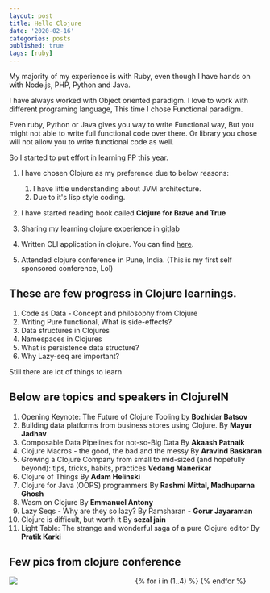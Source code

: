 ```yaml
---
layout: post
title: Hello Clojure
date: '2020-02-16'
categories: posts
published: true
tags: [ruby]
---
```


My majority of my experience is with Ruby, even though I have hands on with Node.js, PHP, Python and Java.

I have always worked with Object oriented paradigm. I love to work with different programing language, This time I chose Functional paradigm.

Even ruby, Python or Java gives you way to write Functional way, But you might not able to write full functional code over there. Or library you chose will not allow you to write functional code as well.

So I started to put effort in learning FP this year.

1. I have chosen Clojure as my preference due to below reasons:
	1. I have little understanding about JVM architecture.
	2. Due to it's lisp style coding.

2. I have started reading book called **Clojure for Brave and True**
3. Sharing my learning clojure experience in [gitlab](https://gitlab.com/sathia.s/learning-clojure)
4. Written CLI application in clojure. You can find [here](https://gitlab.com/sathia.s/jira).
5. Attended clojure conference in Pune, India. (This is my first self sponsored conference, Lol)

## These are few progress in Clojure learnings.
1. Code as Data - Concept and philosophy from Clojure
2. Writing Pure functional, What is side-effects?
3. Data structures in Clojures
4. Namespaces in Clojures
5. What is persistence data structure?
6. Why Lazy-seq are important?

Still there are lot of things to learn

## Below are topics and speakers in ClojureIN
1. Opening Keynote: The Future of Clojure Tooling by **Bozhidar Batsov**
2. Building data platforms from business stores using Clojure. By **Mayur Jadhav**
3. Composable Data Pipelines for not-so-Big Data	By **Akaash Patnaik**
4. Clojure Macros - the good, the bad and the messy	By **Aravind Baskaran**
4. Growing a Clojure Company from small to mid-sized (and hopefully beyond): tips, tricks, habits, practices	**Vedang Manerikar**
5. Clojure of Things By	**Adam Helinski**
6. Clojure for Java (OOPS) programmers By	**Rashmi Mittal, Madhuparna Ghosh**
7. Wasm on Clojure By **Emmanuel Antony**
8. Lazy Seqs - Why are they so lazy? By	Ramsharan - **Gorur Jayaraman**
9. Clojure is difficult, but worth it By	**sezal jain**
10. Light Table: The strange and wonderful saga of a pure Clojure editor By	**Pratik Karki**


## Few pics from clojure conference
<div class="width:100%;overflow:hidden">
{% for i in (1..4) %}
<div style="width:250px;float:left"><img src="/img/blogs/conference/{{i}}.jpg" /></div>
{% endfor %}
</div>